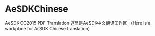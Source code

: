 # AeSDKChinese
AeSDK CC2015 PDF Translation
这里是AeSDK中文翻译工作区
（Here is a workplace for AeSDK Chinese translation)
